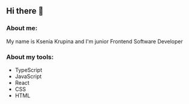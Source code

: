## Hi there 👋
### About me:
My name is Ksenia Krupina and I'm junior Frontend Software Developer
### About my tools:
* TypeScript
* JavaScript
* React
* CSS
* HTML
<!--
**kkrupinaa/kkrupinaa** is a ✨ _special_ ✨ repository because its `README.md` (this file) appears on your GitHub profile.

Here are some ideas to get you started:

- 🔭 I’m currently working on ...
- 🌱 I’m currently learning ...
- 👯 I’m looking to collaborate on ...
- 🤔 I’m looking for help with ...
- 💬 Ask me about ...
- 📫 How to reach me: ...
- 😄 Pronouns: ...
- ⚡ Fun fact: ...
-->
